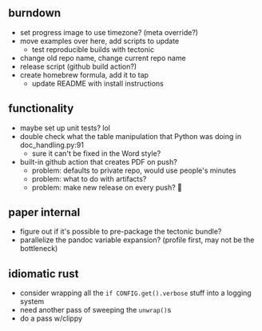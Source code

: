 ## burndown
* set progress image to use timezone? (meta override?)
* move examples over here, add scripts to update
  * test reproducible builds with tectonic
* change old repo name, change current repo name
* release script (github build action?)
* create homebrew formula, add it to tap
  * update README with install instructions

## functionality
* maybe set up unit tests? lol
* double check what the table manipulation that Python was doing in doc_handling.py:91
    - sure it can't be fixed in the Word style?
* built-in github action that creates PDF on push?
  - problem: defaults to private repo, would use people's minutes
  - problem: what to do with artifacts? 
  - problem: make new release on every push? 😬

## paper internal
* figure out if it's possible to pre-package the tectonic bundle?
* parallelize the pandoc variable expansion? (profile first, may not be the bottleneck)

## idiomatic rust
- consider wrapping all the `if CONFIG.get().verbose` stuff into a logging system
- need another pass of sweeping the `unwrap()`s
- do a pass w/clippy
